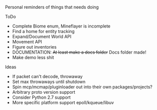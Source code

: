 Personal reminders of things that needs doing

ToDo

* Complete Biome enum, Mineflayer is incomplete
* Find a home for entity tracking
* Expand/Document World API
* Movement API
* Figure out inventories
* DOCUMENTATION: ~~At least make a docs folder~~ Docs folder made!
* Make demo less shit

Ideas

* If packet can't decode, throwaway
* Set max throwaways until shutdown
* Spin mcp/mcmap/pluginloader out into their own packages/projects?
* Arbitrary proto version support
* Consider Python 2.7 support
* More specific platform support epoll/kqueue/libuv